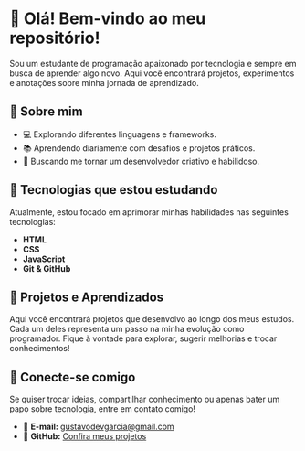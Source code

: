 # 👋 Olá! Bem-vindo ao meu repositório!  

Sou um estudante de programação apaixonado por tecnologia e sempre em busca de aprender algo novo. Aqui você encontrará projetos, experimentos e anotações sobre minha jornada de aprendizado.  

## 🚀 Sobre mim  

- 💻 Explorando diferentes linguagens e frameworks.  
- 📚 Aprendendo diariamente com desafios e projetos práticos.  
- 🎯 Buscando me tornar um desenvolvedor criativo e habilidoso.  

## 🔧 Tecnologias que estou estudando  

Atualmente, estou focado em aprimorar minhas habilidades nas seguintes tecnologias:  

- **HTML**  
- **CSS**  
- **JavaScript**  
- **Git & GitHub**  

## 🌱 Projetos e Aprendizados  

Aqui você encontrará projetos que desenvolvo ao longo dos meus estudos. Cada um deles representa um passo na minha evolução como programador. Fique à vontade para explorar, sugerir melhorias e trocar conhecimentos!  

## 🤝 Conecte-se comigo  

Se quiser trocar ideias, compartilhar conhecimento ou apenas bater um papo sobre tecnologia, entre em contato comigo!  

- 📩 **E-mail:** [gustavodevgarcia@gmail.com](mailto:gustavodevgarcia@gmail.com)  
- 🐙 **GitHub:** [Confira meus projetos](https://github.com/DevAlvesGG)  
